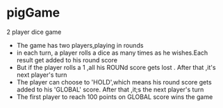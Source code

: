 # pigGame
2 player dice game


- The game has two players,playing in rounds
- in each turn, a player rolls a dice as many times as he wishes.Each result get added to his round score
- But if the player rolls a 1 ,all his ROUNd score gets lost . After that ,it's
next player's turn
- The player can choose to 'HOLD',which means his round score gets added to his 'GLOBAL' score.
After that ,it;s the next player's turn
- The first player to reach 100 points on GLOBAL  score wins the game
